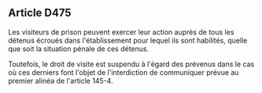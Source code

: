Article D475
----
Les visiteurs de prison peuvent exercer leur action auprès de tous les détenus
écroués dans l'établissement pour lequel ils sont habilités, quelle que soit la
situation pénale de ces détenus.

Toutefois, le droit de visite est suspendu à l'égard des prévenus dans le cas où
ces derniers font l'objet de l'interdiction de communiquer prévue au premier
alinéa de l'article 145-4.
